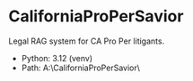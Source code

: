 ﻿# CaliforniaProPerSavior

Legal RAG system for CA Pro Per litigants.

- Python: 3.12 (venv)
- Path: A:\CaliforniaProPerSavior\
